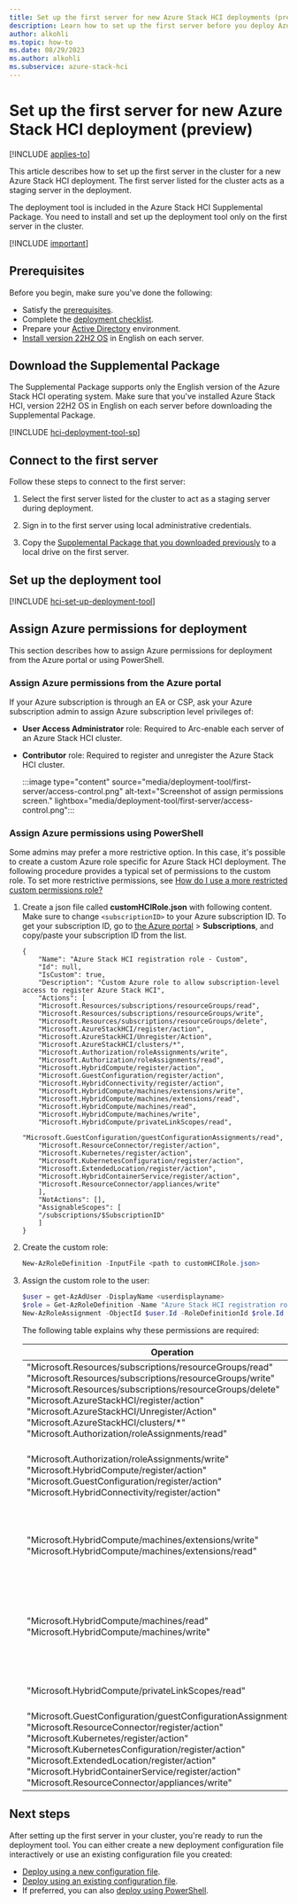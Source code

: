 ```yaml
--- 
title: Set up the first server for new Azure Stack HCI deployments (preview) 
description: Learn how to set up the first server before you deploy Azure Stack HCI (preview).
author: alkohli
ms.topic: how-to
ms.date: 08/29/2023
ms.author: alkohli
ms.subservice: azure-stack-hci
---
```


# Set up the first server for new Azure Stack HCI deployment (preview)

[!INCLUDE [applies-to](../../includes/hci-applies-to-supplemental-package.md)]

This article describes how to set up the first server in the cluster for a new Azure Stack HCI deployment. The first server listed for the cluster acts as a staging server in the deployment.

The deployment tool is included in the Azure Stack HCI Supplemental Package. You need to install and set up the deployment tool only on the first server in the cluster.

[!INCLUDE [important](../../includes/hci-preview.md)]

## Prerequisites

Before you begin, make sure you've done the following:

- Satisfy the [prerequisites](deployment-tool-prerequisites.md).
- Complete the [deployment checklist](deployment-tool-checklist.md).
- Prepare your [Active Directory](deployment-tool-active-directory.md) environment.
- [Install version 22H2 OS](deployment-tool-install-os.md) in English on each server.

## Download the Supplemental Package

The Supplemental Package supports only the English version of the Azure Stack HCI operating system. Make sure that you've installed Azure Stack HCI, version 22H2 OS in English on each server before downloading the Supplemental Package.

[!INCLUDE [hci-deployment-tool-sp](../../includes/hci-deployment-tool-sp.md)]

## Connect to the first server

Follow these steps to connect to the first server:

1. Select the first server listed for the cluster to act as a staging server during deployment.

1. Sign in to the first server using local administrative credentials.

1. Copy the [Supplemental Package that you downloaded previously](#download-the-supplemental-package) to a local drive on the first server.

## Set up the deployment tool

[!INCLUDE [hci-set-up-deployment-tool](../../includes/hci-set-up-deployment-tool.md)]

## Assign Azure permissions for deployment

This section describes how to assign Azure permissions for deployment from the Azure portal or using PowerShell.

### Assign Azure permissions from the Azure portal

If your Azure subscription is through an EA or CSP, ask your Azure subscription admin to assign Azure subscription level privileges of:

- **User Access Administrator** role: Required to Arc-enable each server of an Azure Stack HCI cluster.
- **Contributor** role: Required to register and unregister the Azure Stack HCI cluster.

   :::image type="content" source="media/deployment-tool/first-server/access-control.png" alt-text="Screenshot of assign permissions screen." lightbox="media/deployment-tool/first-server/access-control.png":::

### Assign Azure permissions using PowerShell

Some admins may prefer a more restrictive option. In this case, it's possible to create a custom Azure role specific for Azure Stack HCI deployment. The following procedure provides a typical set of permissions to the custom role.  To set more restrictive permissions, see [How do I use a more restricted custom permissions role?](../manage/manage-cluster-registration.md#how-do-i-use-a-more-restricted-custom-permissions-role)

1. Create a json file called **customHCIRole.json** with following content. Make sure to change `<subscriptionID>` to your Azure subscription ID. To get your subscription ID, go to [the Azure portal](https://portal.azure.com/) > **Subscriptions**, and copy/paste your subscription ID from the list.

    ```jason
    {
	    "Name": "Azure Stack HCI registration role - Custom",
	    "Id": null,
	    "IsCustom": true,
	    "Description": "Custom Azure role to allow subscription-level access to register Azure Stack HCI",
	    "Actions": [
		"Microsoft.Resources/subscriptions/resourceGroups/read",
		"Microsoft.Resources/subscriptions/resourceGroups/write",
		"Microsoft.Resources/subscriptions/resourceGroups/delete",
		"Microsoft.AzureStackHCI/register/action",
		"Microsoft.AzureStackHCI/Unregister/Action",
		"Microsoft.AzureStackHCI/clusters/*",
		"Microsoft.Authorization/roleAssignments/write",
		"Microsoft.Authorization/roleAssignments/read",
		"Microsoft.HybridCompute/register/action",
		"Microsoft.GuestConfiguration/register/action",
		"Microsoft.HybridConnectivity/register/action",
		"Microsoft.HybridCompute/machines/extensions/write",
		"Microsoft.HybridCompute/machines/extensions/read",
		"Microsoft.HybridCompute/machines/read",
		"Microsoft.HybridCompute/machines/write",
		"Microsoft.HybridCompute/privateLinkScopes/read",
		"Microsoft.GuestConfiguration/guestConfigurationAssignments/read",
		"Microsoft.ResourceConnector/register/action",
		"Microsoft.Kubernetes/register/action",
		"Microsoft.KubernetesConfiguration/register/action",
		"Microsoft.ExtendedLocation/register/action",
		"Microsoft.HybridContainerService/register/action",
		"Microsoft.ResourceConnector/appliances/write"
	    ],
	    "NotActions": [],
	    "AssignableScopes": [
		"/subscriptions/$SubscriptionID"
	    ]
    }
    ```
1. Create the custom role:

    ```powershell
    New-AzRoleDefinition -InputFile <path to customHCIRole.json>
    ```

1. Assign the custom role to the user:

    ```powershell
    $user = get-AzAdUser -DisplayName <userdisplayname>
    $role = Get-AzRoleDefinition -Name "Azure Stack HCI registration role"
    New-AzRoleAssignment -ObjectId $user.Id -RoleDefinitionId $role.Id -Scope /subscriptions/<subscriptionid>
    ```

    The following table explains why these permissions are required:

    | Operation | Description |
    |--|--|
    | "Microsoft.Resources/subscriptions/resourceGroups/read"<br>"Microsoft.Resources/subscriptions/resourceGroups/write"<br>"Microsoft.Resources/subscriptions/resourceGroups/delete"<br>"Microsoft.AzureStackHCI/register/action"<br>"Microsoft.AzureStackHCI/Unregister/Action"<br>"Microsoft.AzureStackHCI/clusters/\*"<br>"Microsoft.Authorization/roleAssignments/read" | To register and unregister the Azure Stack HCI cluster. |
    | "Microsoft.Authorization/roleAssignments/write"<br>"Microsoft.HybridCompute/register/action"<br>"Microsoft.GuestConfiguration/register/action"<br>"Microsoft.HybridConnectivity/register/action" | To register and unregister the Arc for server resources. |
    | "Microsoft.HybridCompute/machines/extensions/write" <br> "Microsoft.HybridCompute/machines/extensions/read" | To list and enable Arc Extensions on Azure Stack HCI cluster. |
    | "Microsoft.HybridCompute/machines/read" <br> "Microsoft.HybridCompute/machines/write" | To enable Arc for Servers on each node of your Azure Stack HCI cluster. |
    | "Microsoft.HybridCompute/privateLinkScopes/read" | To enable private endpoints. |
    | "Microsoft.GuestConfiguration/guestConfigurationAssignments/read" <br> "Microsoft.ResourceConnector/register/action" <br> "Microsoft.Kubernetes/register/action" <br> "Microsoft.KubernetesConfiguration/register/action" <br> "Microsoft.ExtendedLocation/register/action" <br> "Microsoft.HybridContainerService/register/action" <br> "Microsoft.ResourceConnector/appliances/write" | For Azure Resource Bridge installation. |

## Next steps

After setting up the first server in your cluster, you're ready to run the deployment tool. You can either create a new deployment configuration file interactively or use an existing configuration file you created:

- [Deploy using a new configuration file](deployment-tool-new-file.md).
- [Deploy using an existing configuration file](deployment-tool-existing-file.md).
- If preferred, you can also [deploy using PowerShell](deployment-tool-powershell.md).